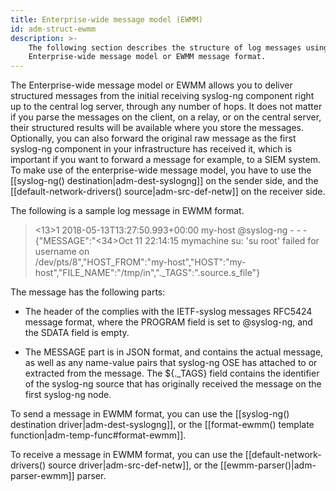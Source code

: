 ```yaml
---
title: Enterprise-wide message model (EWMM)
id: adm-struct-ewmm
description: >-
    The following section describes the structure of log messages using the
    Enterprise-wide message model or EWMM message format.
---
```


The Enterprise-wide message model or EWMM allows you to deliver
structured messages from the initial receiving syslog-ng component right
up to the central log server, through any number of hops. It does not
matter if you parse the messages on the client, on a relay, or on the
central server, their structured results will be available where you
store the messages. Optionally, you can also forward the original raw
message as the first syslog-ng component in your infrastructure has
received it, which is important if you want to forward a message for
example, to a SIEM system. To make use of the enterprise-wide message
model, you have to use the [[syslog-ng() destination|adm-dest-syslogng]]
on the sender side, and the [[default-network-drivers() source|adm-src-def-netw]]
on the receiver side.

The following is a sample log message in EWMM format.

><13>1 2018-05-13T13:27:50.993+00:00 my-host @syslog-ng - - -  
>{"MESSAGE":"<34>Oct 11 22:14:15 mymachine su: 'su root' failed for username on  
>/dev/pts/8","HOST_FROM":"my-host","HOST":"my-host","FILE_NAME":"/tmp/in","._TAGS":".source.s_file"}

The message has the following parts:

- The header of the complies with the
    IETF-syslog messages RFC5424 message format,
    where the PROGRAM field is set to @syslog-ng, and the SDATA field is empty.

- The MESSAGE part is in JSON format, and contains the actual message,
    as well as any name-value pairs that syslog-ng OSE has attached to
    or extracted from the message. The ${.\_TAGS} field contains the
    identifier of the syslog-ng source that has originally received the
    message on the first syslog-ng node.

To send a message in EWMM format, you can use the
[[syslog-ng() destination driver|adm-dest-syslogng]],
or the [[format-ewmm() template function|adm-temp-func#format-ewmm]].

To receive a message in EWMM format, you can use the
[[default-network-drivers() source driver|adm-src-def-netw]],
or the [[ewmm-parser()|adm-parser-ewmm]] parser.
